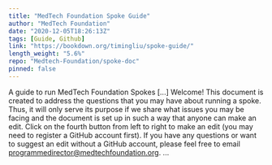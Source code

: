```yaml
---
title: "MedTech Foundation Spoke Guide"
author: "MedTech Foundation"
date: "2020-12-05T18:26:13Z"
tags: [Guide, Github]
link: "https://bookdown.org/timingliu/spoke-guide/"
length_weight: "5.6%"
repo: "Medtech-Foundation/spoke-doc"
pinned: false
---
```


A guide to run MedTech Foundation Spokes [...] Welcome! This document is created to address the questions that you may have about running a spoke. Thus, it will only serve its purpose if we share what issues you may be facing and the document is set up in such a way that anyone can make an edit. Click on the fourth button from left to right to make an edit (you may need to register a GitHub account first). If you have any questions or want to suggest an edit without a GitHub account, please feel free to email programmedirector@medtechfoundation.org. ...
